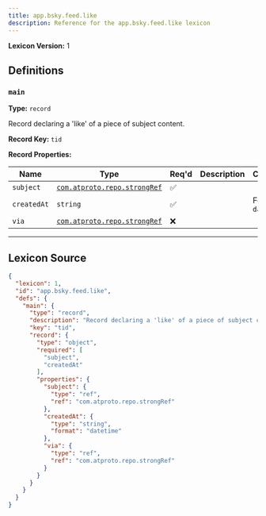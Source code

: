 ```yaml
---
title: app.bsky.feed.like
description: Reference for the app.bsky.feed.like lexicon
---
```

**Lexicon Version:** 1

## Definitions

<a name="main"></a>
### `main`

**Type:** `record`

Record declaring a 'like' of a piece of subject content.

**Record Key:** `tid`

**Record Properties:**

| Name | Type | Req'd  | Description | Constraints |
|------|------|----------|-------------|-------------|
| `subject` | [`com.atproto.repo.strongRef`](/lexicons/com/atproto/repo/strongref#undefined) | ✅  |  |  |
| `createdAt` | `string` | ✅  |  | Format: `datetime` |
| `via` | [`com.atproto.repo.strongRef`](/lexicons/com/atproto/repo/strongref#undefined) | ❌  |  |  |

---

## Lexicon Source
```json
{
  "lexicon": 1,
  "id": "app.bsky.feed.like",
  "defs": {
    "main": {
      "type": "record",
      "description": "Record declaring a 'like' of a piece of subject content.",
      "key": "tid",
      "record": {
        "type": "object",
        "required": [
          "subject",
          "createdAt"
        ],
        "properties": {
          "subject": {
            "type": "ref",
            "ref": "com.atproto.repo.strongRef"
          },
          "createdAt": {
            "type": "string",
            "format": "datetime"
          },
          "via": {
            "type": "ref",
            "ref": "com.atproto.repo.strongRef"
          }
        }
      }
    }
  }
}
```
